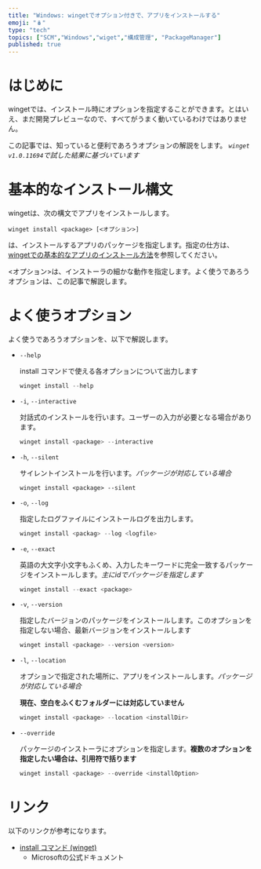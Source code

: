 ```yaml
---
title: "Windows: wingetでオプション付きで、アプリをインストールする"
emoji: "🪆"
type: "tech"
topics: ["SCM","Windows","wiget","構成管理", "PackageManager"]
published: true
---
```

# はじめに

wingetでは、インストール時にオプションを指定することができます。とはいえ、まだ開発プレビューなので、すべてがうまく動いているわけではありません。

この記事では、知っていると便利であろうオプションの解説をします。 *`winget v1.0.11694`で試した結果に基づいています*

# 基本的なインストール構文

wingetは、次の構文でアプリをインストールします。

`winget install <package> [<オプション>]`

<package>は、インストールするアプリのパッケージを指定します。指定の仕方は、[wingetでの基本的なアプリのインストール方法](/atsushifx/articles/winget-install_basic)を参照してください。

<オプション>は、インストーラの細かな動作を指定します。よく使うであろうオプションは、この記事で解説します。


# よく使うオプション

よく使うであろうオプションを、以下で解説します。


- `--help`
  
  install コマンドで使える各オプションについて出力します

  ``` powershell
  winget install --help
  ```


- `-i`, `--interactive`

  対話式のインストールを行います。ユーザーの入力が必要となる場合があります。

  ``` powershell
  winget install <package> --interactive
  ```


- `-h`, `--silent`

  サイレントインストールを行います。*パッケージが対応している場合*

  ``` powersell
  winget install <package> --silent
  ```


- `-o`, `--log`

  指定したログファイルにインストールログを出力します。

  ``` powershell
  winget install <packag> --log <logfile>
  ```


- `-e`, `--exact`

  英語の大文字小文字もふくめ、入力したキーワードに完全一致するパッケージをインストールします。*主にidでパッケージを指定します*

  ``` powershell
  winget install --exact <package>
  ```


- `-v`, `--version`

  指定したバージョンのパッケージをインストールします。このオプションを指定しない場合、最新バージョンをインストールします

  ```powershell
  winget install <package> --version <version>
  ```


- `-l`, `--location`

  オプションで指定された場所に、アプリをインストールします。*パッケージが対応している場合*

  **現在、空白をふくむフォルダーには対応していません**

  ``` powershell
  winget install <package> --location <installDir>
  ```


- `--override`

  パッケージのインストーラにオプションを指定します。**複数のオプションを指定したい場合は、引用符で括ります**

  ```powershell
  winget install <package> --override <installOption>
  ```


# リンク

以下のリンクが参考になります。

- [install コマンド (winget)](https://docs.microsoft.com/ja-jp/windows/package-manager/winget/install)
  - Microsoftの公式ドキュメント

